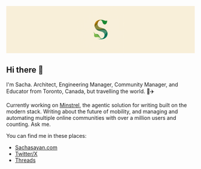 
![Sacha Sayan](https://raw.githubusercontent.com/sachasayan/sachasayan/refs/heads/main/sacha-banner.png)

## Hi there 👋

I'm Sacha. Architect, Engineering Manager, Community Manager, and Educator from Toronto, Canada, but travelling the world. 🌴✈️

Currently working on [Minstrel](https://github.com/sachasayan/minstrel), the agentic solution for writing built on the modern stack. Writing about the future of mobility, and managing and automating multiple online communities with over a million users and counting. Ask me. 

You can find me in these places: 

* [Sachasayan.com](https://sachasayan.com/)
* [Twitter/X](https://x.com/sachasayan)
* [Threads](https://www.threads.net/@sachasayan)


